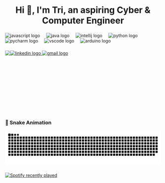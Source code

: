 <h1 align="center">Hi 👋, I'm Tri, an aspiring Cyber & Computer Engineer</h1>

###

<div align="left">
  <img src="https://cdn.jsdelivr.net/gh/devicons/devicon/icons/javascript/javascript-plain.svg" height="30" alt="javascript logo"  />
  <img width="12" />
  <img src="https://cdn.jsdelivr.net/gh/devicons/devicon/icons/java/java-original.svg" height="30" alt="java logo"  />
  <img width="12" />
  <img src="https://cdn.jsdelivr.net/gh/devicons/devicon/icons/intellij/intellij-original.svg" height="30" alt="intellij logo"  />
  <img width="12" />
  <img src="https://cdn.jsdelivr.net/gh/devicons/devicon/icons/python/python-original.svg" height="30" alt="python logo"  />
  <img width="12" />
  <img src="https://cdn.jsdelivr.net/gh/devicons/devicon/icons/pycharm/pycharm-original.svg" height="30" alt="pycharm logo"  />
  <img width="12" />
  <img src="https://cdn.jsdelivr.net/gh/devicons/devicon/icons/vscode/vscode-original.svg" height="30" alt="vscode logo"  />
  <img width="12" />
  <img src="https://cdn.jsdelivr.net/gh/devicons/devicon/icons/arduino/arduino-original.svg" height="30" alt="arduino logo"  />
</div>

###

<img align="left" height="200" src="https://i.imgur.com/hgqHYJd.gif"  />

###

<div align="left">
  <a href="https://www.linkedin.com/in/tri-phan-/" target="_blank">
    <img src="https://img.shields.io/static/v1?message=LinkedIn&logo=linkedin&label=&color=0077B5&logoColor=white&labelColor=&style=for-the-badge" height="35" alt="linkedin logo"  />
  </a>
  <a href="mailto:tripkhan005@gmail.com" target="_blank">
    <img src="https://img.shields.io/static/v1?message=Gmail&logo=gmail&label=&color=D14836&logoColor=white&labelColor=&style=for-the-badge" height="35" alt="gmail logo"  />
  </a>
</div>

###

<br clear="both">

### 🐍 Snake Animation  
<picture>
  <source media="(prefers-color-scheme: dark)" srcset="https://raw.githubusercontent.com/LameFingers/LameFingers/output/github-snake-dark.svg">
  <source media="(prefers-color-scheme: light)" srcset="https://raw.githubusercontent.com/LameFingers/LameFingers/output/github-snake.svg">
  <img alt="Snake animation" src="https://raw.githubusercontent.com/LameFingers/LameFingers/output/github-snake.svg">
</picture>

###

<div align="left">
  <a href="https://open.spotify.com/user/jvai6ju2mjd2uyo79doexv0sr">
    <img src="https://spotify-recently-played-readme.vercel.app/api?user=jvai6ju2mjd2uyo79doexv0sr&count=4&unique=false" alt="Spotify recently played"  />
  </a>
</div>

###

